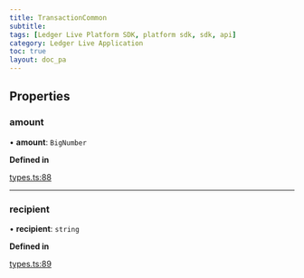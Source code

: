 ```yaml
---
title: TransactionCommon
subtitle:
tags: [Ledger Live Platform SDK, platform sdk, sdk, api]
category: Ledger Live Application
toc: true
layout: doc_pa
---
```




## Properties

### amount

• **amount**: `BigNumber`

**Defined in**

[types.ts:88](https://github.com/LedgerHQ/ledger-live-platform-sdk/blob/248c4d7/src/types.ts#L88)

___

### recipient

• **recipient**: `string`

**Defined in**

[types.ts:89](https://github.com/LedgerHQ/ledger-live-platform-sdk/blob/248c4d7/src/types.ts#L89)
